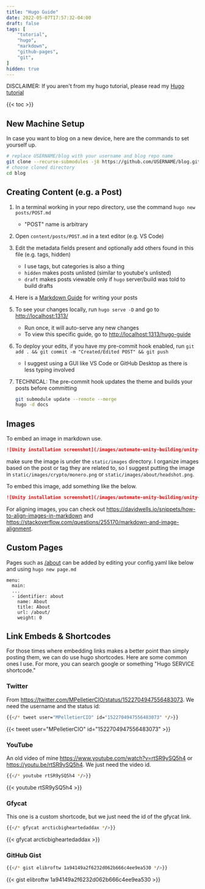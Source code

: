 ```yaml
---
title: "Hugo Guide"
date: 2022-05-07T17:57:32-04:00
draft: false
tags: [
    "tutorial",
    "hugo",
    "markdown",
    "github-pages",
    "git",
]
hidden: true
---
```


DISCLAIMER: If you aren't from my hugo tutorial, please read my [Hugo tutorial](/posts/hugo-tutorial/#prerequisites)

<!-- table of contents -->

{{< toc >}}

## New Machine Setup

In case you want to blog on a new device, here are the commands to set yourself up.

```bash
# replace USERNAME/blog with your username and blog repo name
git clone --recurse-submodules -j8 https://github.com/USERNAME/blog.git
# choose cloned directory
cd blog
```

## Creating Content (e.g. a Post)

1. In a terminal working in your repo directory, use the command `hugo new posts/POST.md`
    - "POST" name is arbitrary
2. Open `content/posts/POST.md` in a text editor (e.g. VS Code)
3. Edit the metadata fields present and optionally add others found in this file (e.g. tags, hidden)
    - I use tags, but categories is also a thing
    - `hidden` makes posts unlisted (similar to youtube's unlisted)
    - `draft` makes posts viewable only if `hugo` server/build was told to build drafts
4. Here is a [Markdown Guide](https://www.markdownguide.org/basic-syntax/) for writing your posts
5. To see your changes locally, run `hugo serve -D` and go to [http://localhost:1313/](http://localhost:1313/)
    - Run once, it will auto-serve any new changes
    - To view this specific guide, go to [http://localhost:1313/hugo-guide](http://localhost:1313/hugo-guide)
6. To deploy your edits, if you have my pre-commit hook enabled, run `git add . && git commit -m "Created/Edited POST" && git push`
    - I suggest using a GUI like VS Code or GitHub Desktop as there is less typing involved
7. TECHNICAL: The pre-commit hook updates the theme and builds your posts before committing

    ```bash
    git submodule update --remote --merge
    hugo -d docs
    ```

## Images

To embed an image in markdown use.

```md
![Unity installation screenshot](/images/automate-unity-building/unity-hub.png)
```

 make sure the image is under the `static/images` directory. I organize images based on the post or tag they
are related to, so I suggest putting the image in `static/images/crypto/monero.png` or `static/images/about/headshot.png`.

To embed this image, add something like the below.

```md
![Unity installation screenshot](/images/automate-unity-building/unity-hub.png)
```

For aligning images, you can check out https://davidwells.io/snippets/how-to-align-images-in-markdown and https://stackoverflow.com/questions/255170/markdown-and-image-alignment.

## Custom Pages

Pages such as [/about](/about) can be added by editing your config.yaml like below and using `hugo new page.md`

```.
menu:
  main:
  ...
  - identifier: about
    name: About
    title: About
    url: /about/
    weight: 0
```

## Link Embeds & Shortcodes

For those times where embedding links makes a better point than simply posting them, we can do use hugo shortcodes.
Here are some common ones I use. For more, you can search google or something "Hugo SERVICE shortcode."

### Twitter

From https://twitter.com/MPelletierCIO/status/1522704947556483073.
We need the username and the status id:

```bash
{{</* tweet user="MPelletierCIO" id="1522704947556483073" */>}}
```

{{< tweet user="MPelletierCIO" id="1522704947556483073" >}}

### YouTube

An old video of mine https://www.youtube.com/watch?v=rtSR9ySQ5h4 or https://youtu.be/rtSR9ySQ5h4.
We just need the video id.

```bash
{{</* youtube rtSR9ySQ5h4 */>}}
```

{{< youtube rtSR9ySQ5h4 >}}

### Gfycat

This one is a custom shortcode, but we just need the id of the gfycat link.

```bash
{{</* gfycat arcticbigheartedaddax */>}}
```

{{< gfycat arcticbigheartedaddax >}}

### GitHub Gist

```bash
{{</* gist elibroftw 1a94149a2f6232d062b666c4ee9ea530 */>}}
```

{{< gist elibroftw 1a94149a2f6232d062b666c4ee9ea530 >}}
